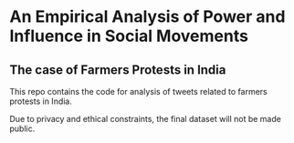 # An Empirical Analysis of Power and Influence in Social Movements
## The case of Farmers Protests in India


This repo contains the code for analysis of tweets related to farmers protests in India. 

Due to privacy and ethical constraints, the final dataset will not be made public. 
